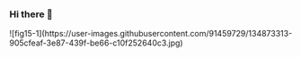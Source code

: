 ### Hi there 👋

<!--
**ocaju78/ocaju78** is a ✨ _special_ ✨ repository because its `README.md` (this file) appears on your GitHub profile.

Here are some ideas to get you started:

- 🔭 I’m currently working on ...
- 🌱 I’m currently learning ...
- 👯 I’m looking to collaborate on ...
- 🤔 I’m looking for help with ...
- 💬 Ask me about ...
- 📫 How to reach me: ...
- 😄 Pronouns: ...
- ⚡ Fun fact: ...
-->![fig15-1](https://user-images.githubusercontent.com/91459729/134873313-905cfeaf-3e87-439f-be66-c10f252640c3.jpg)
